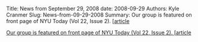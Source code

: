 Title: News from September 29, 2008
date: 2008-09-29
Authors: Kyle Cranmer
Slug: News-from-09-29-2008
Summary:  Our group is featured on front page of NYU Today (Vol 22, Issue 2). [<a href="http//www.nyu.edu/nyutoday/article/1523">article
 

 Our group is featured on front page of NYU Today (Vol 22, Issue 2). [<a href="http//www.nyu.edu/nyutoday/article/1523">article
 